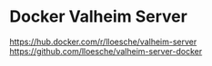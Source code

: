 # Docker Valheim Server

https://hub.docker.com/r/lloesche/valheim-server
https://github.com/lloesche/valheim-server-docker
